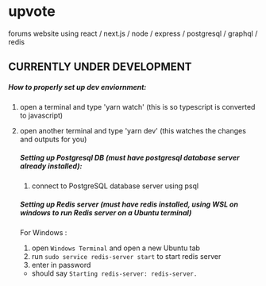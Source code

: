 # upvote

forums website using react / next.js / node / express / postgresql / graphql / redis

## CURRENTLY UNDER DEVELOPMENT

##### How to properly set up dev enviornment:

1. open a terminal and type 'yarn watch'
   (this is so typescript is converted to javascript)
2. open another terminal and type 'yarn dev'
   (this watches the changes and outputs for you)

   ##### Setting up Postgresql DB (must have postgresql database server already installed):

   1. connect to PostgreSQL database server using psql

   ##### Setting up Redis server (must have redis installed, using WSL on windows to run Redis server on a Ubuntu terminal)

   For Windows :

   1. open `Windows Terminal` and open a new Ubuntu tab
   2. run `sudo service redis-server start` to start redis server
   3. enter in password

   - should say `Starting redis-server: redis-server.`
